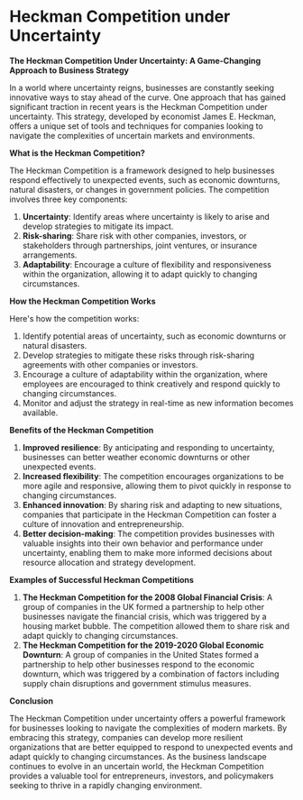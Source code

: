# Heckman Competition under Uncertainty

**The Heckman Competition Under Uncertainty: A Game-Changing Approach to Business Strategy**

In a world where uncertainty reigns, businesses are constantly seeking innovative ways to stay ahead of the curve. One approach that has gained significant traction in recent years is the Heckman Competition under uncertainty. This strategy, developed by economist James E. Heckman, offers a unique set of tools and techniques for companies looking to navigate the complexities of uncertain markets and environments.

**What is the Heckman Competition?**

The Heckman Competition is a framework designed to help businesses respond effectively to unexpected events, such as economic downturns, natural disasters, or changes in government policies. The competition involves three key components:

1. **Uncertainty**: Identify areas where uncertainty is likely to arise and develop strategies to mitigate its impact.
2. **Risk-sharing**: Share risk with other companies, investors, or stakeholders through partnerships, joint ventures, or insurance arrangements.
3. **Adaptability**: Encourage a culture of flexibility and responsiveness within the organization, allowing it to adapt quickly to changing circumstances.

**How the Heckman Competition Works**

Here's how the competition works:

1. Identify potential areas of uncertainty, such as economic downturns or natural disasters.
2. Develop strategies to mitigate these risks through risk-sharing agreements with other companies or investors.
3. Encourage a culture of adaptability within the organization, where employees are encouraged to think creatively and respond quickly to changing circumstances.
4. Monitor and adjust the strategy in real-time as new information becomes available.

**Benefits of the Heckman Competition**

1. **Improved resilience**: By anticipating and responding to uncertainty, businesses can better weather economic downturns or other unexpected events.
2. **Increased flexibility**: The competition encourages organizations to be more agile and responsive, allowing them to pivot quickly in response to changing circumstances.
3. **Enhanced innovation**: By sharing risk and adapting to new situations, companies that participate in the Heckman Competition can foster a culture of innovation and entrepreneurship.
4. **Better decision-making**: The competition provides businesses with valuable insights into their own behavior and performance under uncertainty, enabling them to make more informed decisions about resource allocation and strategy development.

**Examples of Successful Heckman Competitions**

1. **The Heckman Competition for the 2008 Global Financial Crisis**: A group of companies in the UK formed a partnership to help other businesses navigate the financial crisis, which was triggered by a housing market bubble. The competition allowed them to share risk and adapt quickly to changing circumstances.
2. **The Heckman Competition for the 2019-2020 Global Economic Downturn**: A group of companies in the United States formed a partnership to help other businesses respond to the economic downturn, which was triggered by a combination of factors including supply chain disruptions and government stimulus measures.

**Conclusion**

The Heckman Competition under uncertainty offers a powerful framework for businesses looking to navigate the complexities of modern markets. By embracing this strategy, companies can develop more resilient organizations that are better equipped to respond to unexpected events and adapt quickly to changing circumstances. As the business landscape continues to evolve in an uncertain world, the Heckman Competition provides a valuable tool for entrepreneurs, investors, and policymakers seeking to thrive in a rapidly changing environment.
